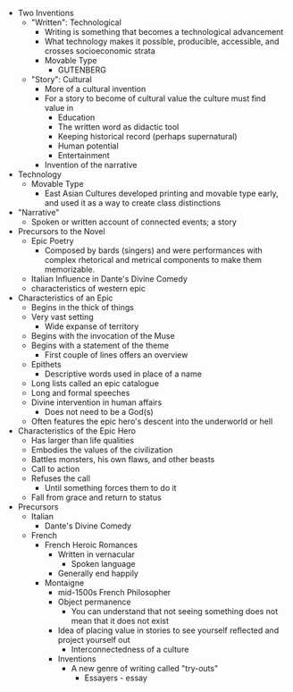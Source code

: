 - Two Inventions
	- "Written": Technological
		- Writing is something that becomes a technological advancement
		- What technology makes it possible, producible, accessible, and crosses socioeconomic strata
		- Movable Type
			- GUTENBERG
	- "Story": Cultural
		- More of a cultural invention 
		- For a story to become of cultural value the culture must find value in 
			- Education
			- The written word as didactic tool
			- Keeping historical record (perhaps supernatural)
			- Human potential
			- Entertainment
		- Invention of the narrative
- Technology
	- Movable Type 
		- East Asian Cultures developed printing and movable type early, and used it as a way to create class distinctions
- "Narrative"
	- Spoken or written account of connected events; a story
- Precursors to the Novel
	- Epic Poetry
		- Composed by bards (singers) and were performances with complex rhetorical and metrical components to make them memorizable. 
	- Italian Influence in Dante's Divine Comedy
	- characteristics of western epic
- Characteristics of an Epic
	- Begins in the thick of things
	- Very vast setting
		- Wide expanse of territory
	- Begins with the invocation of the Muse
	- Begins with a statement of the theme
		- First couple of lines offers an overview
	- Epithets
		- Descriptive words used in place of a name
	- Long lists called an epic catalogue
	- Long and formal speeches
	- Divine intervention in human affairs
		- Does not need to be a God(s)
	- Often features the epic hero's descent into the underworld or hell
- Characteristics of the Epic Hero
	- Has larger than life qualities
	- Embodies the values of the civilization
	- Battles monsters, his own flaws, and other beasts
	- Call to action
	- Refuses the call
		- Until something forces them to do it 
	- Fall from grace and return to status
- Precursors 
	- Italian
		- Dante's Divine Comedy
	- French
		- French Heroic Romances
			- Written in vernacular 
				- Spoken language
			- Generally end happily
		- Montaigne
			- mid-1500s French Philosopher
			- Object permanence
				- You can understand that not seeing something does not mean that it does not exist
			- Idea of placing value in stories to see yourself reflected and project yourself out
				- Interconnectedness of a culture
			- Inventions
				- A new genre of writing called "try-outs"
					- Essayers - essay